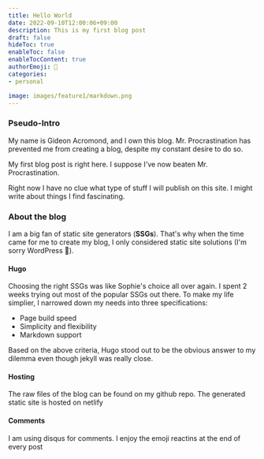 ```yaml
---
title: Hello World
date: 2022-09-10T12:00:06+09:00
description: This is my first blog post
draft: false
hideToc: true
enableToc: false
enableTocContent: true
authorEmoji: 🤖
categories:
- personal

image: images/feature1/markdown.png
---
```


### Pseudo-Intro
My name is Gideon Acromond, and I own this blog. Mr. Procrastination has prevented me from creating a blog, despite my constant desire to do so.

My first blog post is right here. I suppose I've now beaten Mr. Procrastination.

Right now I have no clue what type of stuff I will publish on this site. I might write about things I find fascinating.

### About the blog
I am a big fan of static site generators (**SSGs**). That's why when the time came for me to create my blog, I only considered static site solutions (I'm sorry WordPress 🤣).

#### Hugo
Choosing the right SSGs was like Sophie's choice all over again. I spent 2 weeks trying out most of the popular SSGs out there. To make my life simplier, I narrowed down my needs into three specifications:

 - Page build speed
 - Simplicity and flexibility 
 - Markdown support

Based on the above criteria, Hugo stood out to be the obvious answer to my dilemma even though jekyll was really close.

 #### Hosting
 The raw files of the blog can be found on my github repo. The generated static site is hosted on netlify


 #### Comments
I am using disqus for comments. I enjoy the emoji reactins at the end of every post
